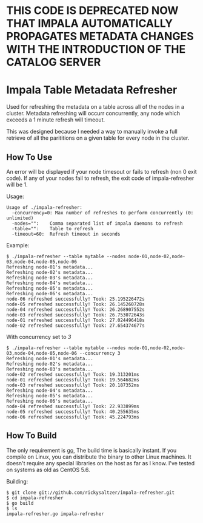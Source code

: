 THIS CODE IS DEPRECATED NOW THAT IMPALA AUTOMATICALLY PROPAGATES METADATA CHANGES WITH THE INTRODUCTION OF THE CATALOG SERVER
==============================================================================================================================

Impala Table Metadata Refresher
===============================

Used for refreshing the metadata on a table across all of the nodes in a cluster. Metadata refreshing
will occurr concurrently, any node which exceeds a 1 minute refresh will timeout. 

This was designed because I needed a way to manually invoke a full retrieve of all the parititions on a given table for
every node in the cluster.

How To Use
----------

An error will be displayed if your node timesout or fails to refresh (non 0 exit code). If any of your nodes fail
to refresh, the exit code of impala-refresher will be 1. 

Usage:

    Usage of ./impala-refresher:
      -concurrency=0: Max number of refreshes to perform concurrently (0: unlimited)
      -nodes="":    Comma separated list of impala daemons to refresh
      -table="":    Table to refresh
      -timeout=60:  Refresh timeout in seconds

Example:

    $ ./impala-refresher --table mytable --nodes node-01,node-02,node-03,node-04,node-05,node-06
    Refreshing node-01's metadata...
    Refreshing node-02's metadata...
    Refreshing node-03's metadata...
    Refreshing node-04's metadata...
    Refreshing node-05's metadata...
    Refreshing node-06's metadata...
    node-06 refreshed successfully! Took: 25.195226472s
    node-05 refreshed successfully! Took: 26.145260728s
    node-04 refreshed successfully! Took: 26.268907552s
    node-03 refreshed successfully! Took: 26.753072643s
    node-01 refreshed successfully! Took: 27.024496418s
    node-02 refreshed successfully! Took: 27.654374677s

With concurrency set to *3*

    $ ./impala-refresher --table mytable --nodes node-01,node-02,node-03,node-04,node-05,node-06 --concurrency 3
    Refreshing node-01's metadata...
    Refreshing node-02's metadata...
    Refreshing node-03's metadata...
    node-02 refreshed successfully! Took: 19.313201ms
    node-01 refreshed successfully! Took: 19.564682ms
    node-03 refreshed successfully! Took: 20.187352ms
    Refreshing node-04's metadata...
    Refreshing node-05's metadata...
    Refreshing node-06's metadata...
    node-04 refreshed successfully! Took: 22.933899ms
    node-05 refreshed successfully! Took: 40.255635ms
    node-06 refreshed successfully! Took: 45.224793ms



How To Build
------------

The only requirement is [go](http://golang.org/), The build time is basically instant. If you compile on Linux, you can
distribute the binary to other Linux machines. It doesn't require any special libraries on the host as far as I know. I've tested on systems as old as CentOS 5.6.

Building:

    $ git clone git://github.com/rickysaltzer/impala-refresher.git
    $ cd impala-refresher
    $ go build
    $ ls
    impala-refresher.go impala-refresher
